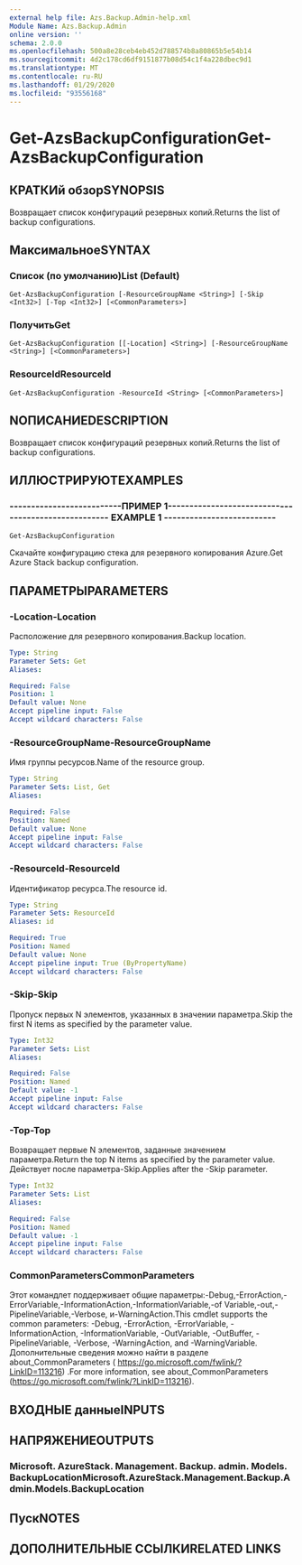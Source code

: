 ```yaml
---
external help file: Azs.Backup.Admin-help.xml
Module Name: Azs.Backup.Admin
online version: ''
schema: 2.0.0
ms.openlocfilehash: 500a8e28ceb4eb452d788574b8a80865b5e54b14
ms.sourcegitcommit: 4d2c178cd6df9151877b08d54c1f4a228dbec9d1
ms.translationtype: MT
ms.contentlocale: ru-RU
ms.lasthandoff: 01/29/2020
ms.locfileid: "93556168"
---
```

# <span data-ttu-id="1e5c4-101">Get-AzsBackupConfiguration</span><span class="sxs-lookup"><span data-stu-id="1e5c4-101">Get-AzsBackupConfiguration</span></span>

## <span data-ttu-id="1e5c4-102">КРАТКИй обзор</span><span class="sxs-lookup"><span data-stu-id="1e5c4-102">SYNOPSIS</span></span>
<span data-ttu-id="1e5c4-103">Возвращает список конфигураций резервных копий.</span><span class="sxs-lookup"><span data-stu-id="1e5c4-103">Returns the list of backup configurations.</span></span>

## <span data-ttu-id="1e5c4-104">Максимальное</span><span class="sxs-lookup"><span data-stu-id="1e5c4-104">SYNTAX</span></span>

### <span data-ttu-id="1e5c4-105">Список (по умолчанию)</span><span class="sxs-lookup"><span data-stu-id="1e5c4-105">List (Default)</span></span>
```
Get-AzsBackupConfiguration [-ResourceGroupName <String>] [-Skip <Int32>] [-Top <Int32>] [<CommonParameters>]
```

### <span data-ttu-id="1e5c4-106">Получить</span><span class="sxs-lookup"><span data-stu-id="1e5c4-106">Get</span></span>
```
Get-AzsBackupConfiguration [[-Location] <String>] [-ResourceGroupName <String>] [<CommonParameters>]
```

### <span data-ttu-id="1e5c4-107">ResourceId</span><span class="sxs-lookup"><span data-stu-id="1e5c4-107">ResourceId</span></span>
```
Get-AzsBackupConfiguration -ResourceId <String> [<CommonParameters>]
```

## <span data-ttu-id="1e5c4-108">NОПИСАНИЕ</span><span class="sxs-lookup"><span data-stu-id="1e5c4-108">DESCRIPTION</span></span>
<span data-ttu-id="1e5c4-109">Возвращает список конфигураций резервных копий.</span><span class="sxs-lookup"><span data-stu-id="1e5c4-109">Returns the list of backup configurations.</span></span>

## <span data-ttu-id="1e5c4-110">ИЛЛЮСТРИРУЮТ</span><span class="sxs-lookup"><span data-stu-id="1e5c4-110">EXAMPLES</span></span>

### <span data-ttu-id="1e5c4-111">--------------------------ПРИМЕР 1--------------------------</span><span class="sxs-lookup"><span data-stu-id="1e5c4-111">-------------------------- EXAMPLE 1 --------------------------</span></span>
```
Get-AzsBackupConfiguration
```

<span data-ttu-id="1e5c4-112">Скачайте конфигурацию стека для резервного копирования Azure.</span><span class="sxs-lookup"><span data-stu-id="1e5c4-112">Get Azure Stack backup configuration.</span></span>

## <span data-ttu-id="1e5c4-113">ПАРАМЕТРЫ</span><span class="sxs-lookup"><span data-stu-id="1e5c4-113">PARAMETERS</span></span>

### <span data-ttu-id="1e5c4-114">-Location</span><span class="sxs-lookup"><span data-stu-id="1e5c4-114">-Location</span></span>
<span data-ttu-id="1e5c4-115">Расположение для резервного копирования.</span><span class="sxs-lookup"><span data-stu-id="1e5c4-115">Backup location.</span></span>

```yaml
Type: String
Parameter Sets: Get
Aliases: 

Required: False
Position: 1
Default value: None
Accept pipeline input: False
Accept wildcard characters: False
```

### <span data-ttu-id="1e5c4-116">-ResourceGroupName</span><span class="sxs-lookup"><span data-stu-id="1e5c4-116">-ResourceGroupName</span></span>
<span data-ttu-id="1e5c4-117">Имя группы ресурсов.</span><span class="sxs-lookup"><span data-stu-id="1e5c4-117">Name of the resource group.</span></span>

```yaml
Type: String
Parameter Sets: List, Get
Aliases: 

Required: False
Position: Named
Default value: None
Accept pipeline input: False
Accept wildcard characters: False
```

### <span data-ttu-id="1e5c4-118">-ResourceId</span><span class="sxs-lookup"><span data-stu-id="1e5c4-118">-ResourceId</span></span>
<span data-ttu-id="1e5c4-119">Идентификатор ресурса.</span><span class="sxs-lookup"><span data-stu-id="1e5c4-119">The resource id.</span></span>

```yaml
Type: String
Parameter Sets: ResourceId
Aliases: id

Required: True
Position: Named
Default value: None
Accept pipeline input: True (ByPropertyName)
Accept wildcard characters: False
```

### <span data-ttu-id="1e5c4-120">-Skip</span><span class="sxs-lookup"><span data-stu-id="1e5c4-120">-Skip</span></span>
<span data-ttu-id="1e5c4-121">Пропуск первых N элементов, указанных в значении параметра.</span><span class="sxs-lookup"><span data-stu-id="1e5c4-121">Skip the first N items as specified by the parameter value.</span></span>

```yaml
Type: Int32
Parameter Sets: List
Aliases: 

Required: False
Position: Named
Default value: -1
Accept pipeline input: False
Accept wildcard characters: False
```

### <span data-ttu-id="1e5c4-122">-Top</span><span class="sxs-lookup"><span data-stu-id="1e5c4-122">-Top</span></span>
<span data-ttu-id="1e5c4-123">Возвращает первые N элементов, заданные значением параметра.</span><span class="sxs-lookup"><span data-stu-id="1e5c4-123">Return the top N items as specified by the parameter value.</span></span>
<span data-ttu-id="1e5c4-124">Действует после параметра-Skip.</span><span class="sxs-lookup"><span data-stu-id="1e5c4-124">Applies after the -Skip parameter.</span></span>

```yaml
Type: Int32
Parameter Sets: List
Aliases: 

Required: False
Position: Named
Default value: -1
Accept pipeline input: False
Accept wildcard characters: False
```

### <span data-ttu-id="1e5c4-125">CommonParameters</span><span class="sxs-lookup"><span data-stu-id="1e5c4-125">CommonParameters</span></span>
<span data-ttu-id="1e5c4-126">Этот командлет поддерживает общие параметры:-Debug,-ErrorAction,-ErrorVariable,-InformationAction,-InformationVariable,-of Variable,-out,-PipelineVariable,-Verbose, и-WarningAction.</span><span class="sxs-lookup"><span data-stu-id="1e5c4-126">This cmdlet supports the common parameters: -Debug, -ErrorAction, -ErrorVariable, -InformationAction, -InformationVariable, -OutVariable, -OutBuffer, -PipelineVariable, -Verbose, -WarningAction, and -WarningVariable.</span></span> <span data-ttu-id="1e5c4-127">Дополнительные сведения можно найти в разделе about_CommonParameters ( https://go.microsoft.com/fwlink/?LinkID=113216) .</span><span class="sxs-lookup"><span data-stu-id="1e5c4-127">For more information, see about_CommonParameters (https://go.microsoft.com/fwlink/?LinkID=113216).</span></span>

## <span data-ttu-id="1e5c4-128">ВХОДНЫЕ данные</span><span class="sxs-lookup"><span data-stu-id="1e5c4-128">INPUTS</span></span>

## <span data-ttu-id="1e5c4-129">НАПРЯЖЕНИЕ</span><span class="sxs-lookup"><span data-stu-id="1e5c4-129">OUTPUTS</span></span>

### <span data-ttu-id="1e5c4-130">Microsoft. AzureStack. Management. Backup. admin. Models. BackupLocation</span><span class="sxs-lookup"><span data-stu-id="1e5c4-130">Microsoft.AzureStack.Management.Backup.Admin.Models.BackupLocation</span></span>

## <span data-ttu-id="1e5c4-131">Пуск</span><span class="sxs-lookup"><span data-stu-id="1e5c4-131">NOTES</span></span>

## <span data-ttu-id="1e5c4-132">ДОПОЛНИТЕЛЬНЫЕ ССЫЛКИ</span><span class="sxs-lookup"><span data-stu-id="1e5c4-132">RELATED LINKS</span></span>

